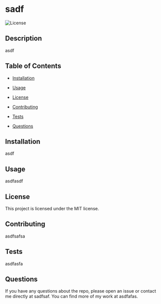 # sadf

![License](https://img.shields.io/badge/license-MIT-brightgreen.svg)

## Description

asdf

## Table of Contents

* [Installation](#installation)
* [Usage](#usage)

* [License](#license)
* [Contributing](#contributing)
* [Tests](#tests)
* [Questions](#questions)

## Installation

asdf

## Usage

asdfasdf

## License

This project is licensed under the MIT license.

## Contributing

asdfsafsa

## Tests

asdfasfa

## Questions

If you have any questions about the repo, please open an issue or contact me directly at sadfsaf. You can find more of my work at asdfafas.